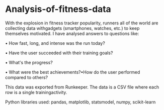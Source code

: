 # Analysis-of-fitness-data

With the explosion in fitness tracker popularity, runners all of the world are collecting data withgadgets (smartphones, watches, etc.) to keep themselves motivated. I have analysed answers to questions like:

• How fast, long, and intense was the run today?

• Have the user succeeded with their training goals?

• What's the progress?

• What were the best achievements?•How do the user performed compared to others?

This data was exported from Runkeeper. The data is a CSV file where each row is a single trainingactivity.

Python libraries used: pandas, matplotlib, statsmodel, numpy, scikit-learn
